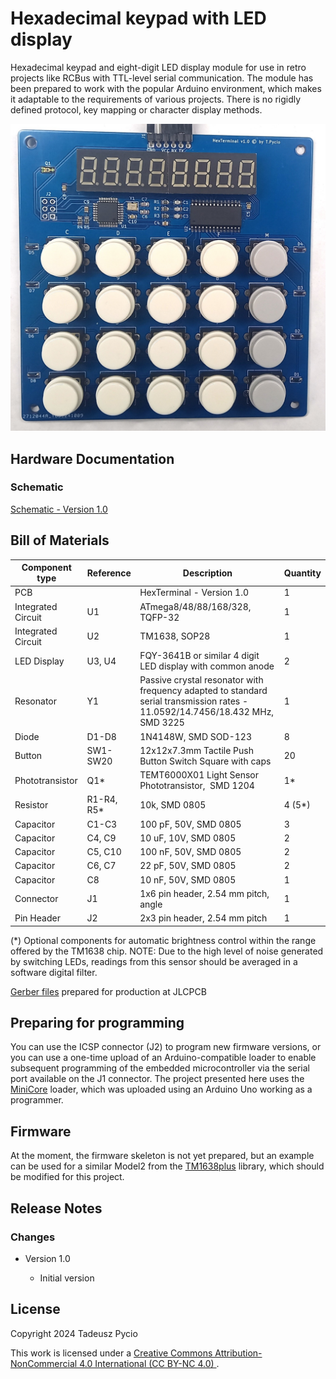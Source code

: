 # Hexadecimal keypad with LED display

Hexadecimal keypad and eight-digit LED display module for use in retro projects like RCBus with TTL-level serial communication. The module has been prepared to work with the popular Arduino environment, which makes it adaptable to the requirements of various projects. There is no rigidly defined protocol, key mapping or character display methods.

![populated board](board.jpg)

## Hardware Documentation

### Schematic

[Schematic - Version 1.0](schematic.pdf)

## Bill of Materials

| Component type     | Reference  | Description                                                                                                                    | Quantity |
| ------------------ | ---------- | ------------------------------------------------------------------------------------------------------------------------------ | -------- |
| PCB                |            | HexTerminal - Version 1.0                                                                                                      | 1        |
| Integrated Circuit | U1         | ATmega8/48/88/168/328, TQFP-32                                                                                                 | 1        |
| Integrated Circuit | U2         | TM1638, SOP28                                                                                                                  | 1        |
| LED Display        | U3, U4     | FQY-3641B or similar 4 digit LED display with common anode                                                                     | 2        |
| Resonator          | Y1         | Passive crystal resonator with frequency adapted to standard serial transmission rates -  11.0592/14.7456/18.432 MHz, SMD 3225 | 1        |
| Diode              | D1-D8      | 1N4148W, SMD SOD-123                                                                                                           | 8        |
| Button             | SW1-SW20   | 12x12x7.3mm Tactile Push Button Switch Square with caps                                                                        | 20       |
| Phototransistor    | Q1*        | TEMT6000X01 Light Sensor Phototransistor,  SMD 1204                                                                            | 1*       |
| Resistor           | R1-R4, R5* | 10k, SMD 0805                                                                                                                  | 4 (5*)   |
| Capacitor          | C1-C3      | 100 pF, 50V, SMD 0805                                                                                                          | 3        |
| Capacitor          | C4, C9     | 10 uF, 10V, SMD 0805                                                                                                           | 2        |
| Capacitor          | C5, C10    | 100 nF, 50V, SMD 0805                                                                                                          | 2        |
| Capacitor          | C6, C7     | 22 pF, 50V, SMD 0805                                                                                                           | 2        |
| Capacitor          | C8         | 10 nF, 50V, SMD 0805                                                                                                           | 1        |
| Connector          | J1         | 1x6 pin header, 2.54 mm pitch, angle                                                                                           | 1        |
| Pin Header         | J2         | 2x3 pin header, 2.54 mm pitch                                                                                                  | 1        |

(*) Optional components for automatic brightness control within the range offered by the TM1638 chip. 
NOTE: Due to the high level of noise generated by switching LEDs, readings from this sensor should be averaged in a software digital filter.

[Gerber files](gerber-JLCPCB.zip) prepared for production at JLCPCB

## Preparing for programming

You can use the ICSP connector (J2) to program new firmware versions, or you can use a one-time upload of an Arduino-compatible loader to enable subsequent programming of the embedded microcontroller via the serial port available on the J1 connector. The project presented here uses the [MiniCore](https://github.com/MCUdude/MiniCore) loader, which was uploaded using an Arduino Uno working as a programmer.

## Firmware

At the moment, the firmware skeleton is not yet prepared, but an example can be used for a similar Model2 from the [TM1638plus](https://github.com/gavinlyonsrepo/TM1638plus) library, which should be modified for this project. 

## Release Notes

### Changes

* Version 1.0
  
  * Initial version

## License

Copyright 2024 Tadeusz Pycio

This work is licensed under a [Creative Commons Attribution-NonCommercial 4.0 International (CC BY-NC 4.0) ](https://creativecommons.org/licenses/by-nc/4.0/).

